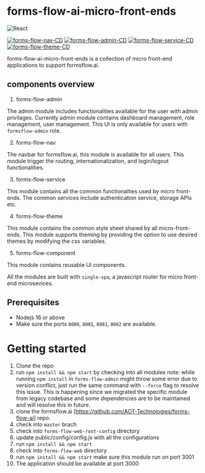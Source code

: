 # forms-flow-ai-micro-front-ends

![React](https://img.shields.io/badge/React-17.0.2-blue)

[![forms-flow-nav-CD](https://github.com/AOT-Technologies/forms-flow-ai-micro-front-ends/actions/workflows/forms-flow-nav.cd.yml/badge.svg)](https://github.com/AOT-Technologies/forms-flow-ai-micro-front-ends/actions/workflows/forms-flow-nav.cd.yml)
[![forms-flow-admin-CD](https://github.com/AOT-Technologies/forms-flow-ai-micro-front-ends/actions/workflows/forms-flow-admin-cd.yml/badge.svg)](https://github.com/AOT-Technologies/forms-flow-ai-micro-front-ends/actions/workflows/forms-flow-admin-cd.yml)
[![forms-flow-service-CD](https://github.com/AOT-Technologies/forms-flow-ai-micro-front-ends/actions/workflows/forms-flow-service.yml/badge.svg)](https://github.com/AOT-Technologies/forms-flow-ai-micro-front-ends/actions/workflows/forms-flow-service.yml)
[![forms-flow-theme-CD](https://github.com/AOT-Technologies/forms-flow-ai-micro-front-ends/actions/workflows/forms-flow-theme.yml/badge.svg)](https://github.com/AOT-Technologies/forms-flow-ai-micro-front-ends/actions/workflows/forms-flow-theme.yml)

forms-flow-ai-micro-front-ends is a collection of micro front-end applications to support formsflow.ai.

## components overview

1. forms-flow-admin

The admin module includes functionalities available for the user with admin privilages. Currently admin module contains dashboard management, role management, user management. This UI is only available for users with `formsflow-admin` role.

2. forms-flow-nav

The navbar for formsflow.ai, this module is available for all users. This module trigger the routing, internationalization, and login/logout functionalities.

3. forms-flow-service

This module contains all the common functionalties used by micro front-ends. The common services include authentication service, storage APIs etc.

4. forms-flow-theme

This module contains the common style sheet shared by all micro-front-ends. This module supports theming by providing the option to use desired themes by modifying the css variables.

5. forms-flow-component

This module contains reusable UI components.

All the modules are built with `single-spa`, a javascript router for micro front-end microsevices.

## Prerequisites
 - Nodejs 16 or above
 - Make sure the ports `8080`, `8001`, `8081`, `8082` are available.

# Getting started
1. Clone the repo
2. run `npm install && npm start` by checking into all modules
 note: while running `npm install` in `forms-flow-admin` might throw some error due to version conflict, just run the same command with `--force` flag to resolve this issue. This is happening since we migrated the specific module from legacy codebase and some dependencies are to be maintained and will resolve this in future.
3. clone the formsflow.ai [https://github.com/AOT-Technologies/forms-flow-ai] repo.
4. check into `master` brach
5. check into `forms-flow-web-root-config` directory
6. update public/config/config.js with all the configurations
7. run `npm install && npm start`
8. check into `forms-flow-web` directory
9. run `npm install && npm start` make sure this module run on port 3001
10. The application should be available at port 3000
